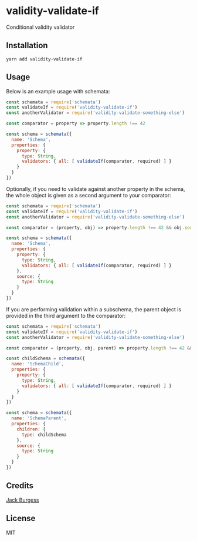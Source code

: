 # validity-validate-if
Conditional validity validator

## Installation

```
yarn add validity-validate-if
```

## Usage

Below is an example usage with schemata:

```javascript
const schemata = require('schemata')
const validateIf = require('validity-validate-if')
const anotherValidator = require('validity-validate-something-else')

const comparator = property => property.length !== 42

const schema = schemata({
  name: 'Schema',
  properties: {
    property: {
      type: String,
      validators: { all: [ validateIf(comparator, required) ] }
    }
  }
})
```

Optionally, if you need to validate against another property in the schema, the whole object is given as a second argument to your comparator:


```javascript
const schemata = require('schemata')
const validateIf = require('validity-validate-if')
const anotherValidator = require('validity-validate-something-else')

const comparator = (property, obj) => property.length !== 42 && obj.source === 'GitHub'

const schema = schemata({
  name: 'Schema',
  properties: {
    property: {
      type: String,
      validators: { all: [ validateIf(comparator, required) ] }
    },
    source: {
      type: String
    }
  }
})
```

If you are performing validation within a subschema, the parent object is provided in the third argument to the comparator:


```javascript
const schemata = require('schemata')
const validateIf = require('validity-validate-if')
const anotherValidator = require('validity-validate-something-else')

const comparator = (property, obj, parent) => property.length !== 42 && parent.source === 'GitHub'

const childSchema = schemata({
  name: 'SchemaChild',
  properties: {
    property: {
      type: String,
      validators: { all: [ validateIf(comparator, required) ] }
    }
  }
})

const schema = schemata({
  name: 'SchemaParent',
  properties: {
    children: {
      type: childSchema
    },
    source: {
      type: String
    }
  }
})
```

## Credits

[Jack Burgess](https://github.com/jack828)

## License

MIT
